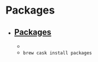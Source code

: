 # Packages
- [Packages](http://s.sudre.free.fr/Software/Packages/about.html)
  - 
  - 
  - `brew cask install packages`
